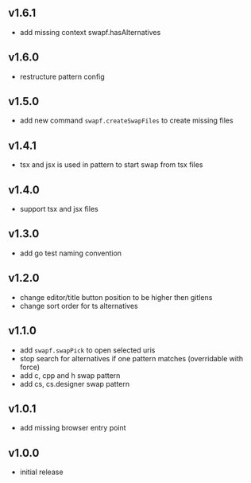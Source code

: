 ## v1.6.1

- add missing context swapf.hasAlternatives


## v1.6.0

- restructure pattern config


## v1.5.0

- add new command `swapf.createSwapFiles` to create missing files


## v1.4.1

- tsx and jsx is used in pattern to start swap from tsx files


## v1.4.0

- support tsx and jsx files

## v1.3.0

- add go test naming convention

## v1.2.0

- change editor/title button position to be higher then gitlens
- change sort order for ts alternatives

## v1.1.0

- add `swapf.swapPick` to open selected uris
- stop search for alternatives if one pattern matches (overridable with force)
- add c, cpp and h swap pattern
- add cs, cs.designer swap pattern

## v1.0.1

- add missing browser entry point

## v1.0.0

- initial release
